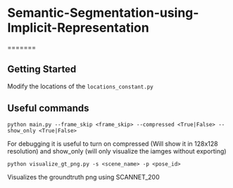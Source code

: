 # Semantic-Segmentation-using-Implicit-Representation
=======
## Getting Started
Modify the locations of the `locations_constant.py` 

## Useful commands
```
python main.py --frame_skip <frame_skip> --compressed <True|False> --show_only <True|False>
```
For debugging it is useful to turn on compressed (Will show it in 128x128 resolution) and show_only (will only visualize the iamges without exporting)

```
python visualize_gt_png.py -s <scene_name> -p <pose_id>
```
Visualizes the groundtruth png using SCANNET_200 
